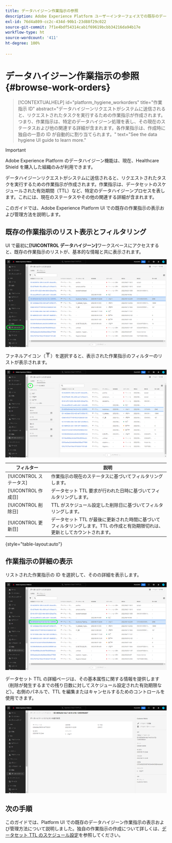 ```yaml
---
title: データハイジーン作業指示の参照
description: Adobe Experience Platform ユーザーインターフェイスでの既存のデータハイジーン作業指示の表示および管理方法を説明します。
exl-id: 76d4a809-cc2c-434d-90b1-23d88f29c022
source-git-commit: 7f1e4bdf54314cab1f69619bcbb34216da94b17e
workflow-type: ht
source-wordcount: '411'
ht-degree: 100%

---
```


# データハイジーン作業指示の参照 {#browse-work-orders}

>[!CONTEXTUALHELP]
>id="platform_hygiene_workorders"
>title="作業指示 ID"
>abstract="データハイジーンリクエストがシステムに送信されると、リクエストされたタスクを実行するための作業指示が作成されます。つまり、作業指示は、特定のデータハイジーン処理を表し、その現在のステータスおよび他の関連する詳細が含まれます。各作業指示は、作成時に独自の一意の ID が自動的に割り当てられます。"
>text="See the data hygiene UI guide to learn more."

>[!IMPORTANT]
>
>Adobe Experience Platform のデータハイジーン機能は、現在、Healthcare Shield を購入した組織のみが利用できます。

データハイジーンリクエストがシステムに送信されると、リクエストされたタスクを実行するための作業指示が作成されます。作業指示は、データセットのスケジュールされた有効期間（TTL）など、特定のデータハイジーンプロセスを表します。これには、現在のステータスやその他の関連する詳細が含まれます。

このガイドでは、Adobe Experience Platform UI での既存の作業指示の表示および管理方法を説明します。

## 既存の作業指示のリスト表示とフィルタリング

UI で最初に&#x200B;**[!UICONTROL データハイジーン]**&#x200B;ワークスペースにアクセスすると、既存の作業指示のリストが、基本的な情報と共に表示されます。

![Platform UI の[!UICONTROL データハイジーン]ワークスペースを示す画像](../images/ui/browse/work-order-list.png)

<!-- The list only shows work orders for one category at a time. Select **[!UICONTROL Consumer]** to view a list of consumer deletion tasks, and **[!UICONTROL Dataset]** to view a list of time-to-live (TTL) schedules for datasets.

![Image showing the [!UICONTROL Dataset] tab](../images/ui/browse/dataset-tab.png) -->

ファネルアイコン（![ファネルアイコンの画像](../images/ui/browse/funnel-icon.png)）を選択すると、表示された作業指示のフィルターのリストが表示されます。

![表示された作業指示フィルターの画像](../images/ui/browse/filters.png)

| フィルター | 説明 |
| --- | --- |
| [!UICONTROL ステータス] | 作業指示の現在のステータスに基づいてフィルタリングします。 |
| [!UICONTROL 作成日] | データセット TTL 要求が行われた日時に基づいてフィルタリングします。 |
| [!UICONTROL 削除日] | TTL がスケジュール設定した削除日に基づいてフィルタリングします。 |
| [!UICONTROL 更新日] | データセット TTL が最後に更新された時間に基づいてフィルタリングします。TTL の作成と有効期限切れは、更新としてカウントされます。 |

{style=&quot;table-layout:auto&quot;}

## 作業指示の詳細の表示

リストされた作業指示の ID を選択して、そのの詳細を表示します。

![作業指示 ID が選択されていることを示す画像](../images/ui/browse/select-work-order.png)

<!-- Depending on the type of work order selected, different information and controls are provided. These are covered in the sections below.

### Consumer delete details

>[!CONTEXTUALHELP]
>id="platform_hygiene_responsemessages"
>title="Consumer delete response"
>abstract="When a consumer deletion process receives a response from the system, these messages are displayed under the **[!UICONTROL Result]** section. If a problem occurs while a work order is processing, any relevant error messages will appear in this section to help you troubleshoot the issue. To learn more, see the data hygiene UI guide."


The details of a consumer delete request are read-only, displaying its basic attributes such as its current status and the time elapsed since the request was made.

![Image showing the details page for a consumer delete work order](../images/ui/browse/consumer-delete-details.png)

### Dataset TTL details -->

データセット TTL の詳細ページは、その基本属性に関する情報を提供します（削除が発生するまでの残り日数に対してスケジュール設定された有効期限など）。右側のパネルで、TTL を編集またはキャンセルするためのコントロールを使用できます。

![データセット TTL 作業指示の詳細ページを示す画像](../images/ui/browse/ttl-details.png)

## 次の手順

このガイドでは、Platform UI での既存のデータハイジーン作業指示の表示および管理方法について説明しました。独自の作業指示の作成について詳しくは、[データセット TTL のスケジュール設定](./ttl.md)を参照してください。
